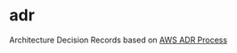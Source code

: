 # adr

Architecture Decision Records based on [AWS ADR Process](https://docs.aws.amazon.com/prescriptive-guidance/latest/architectural-decision-records/adr-process.html)
